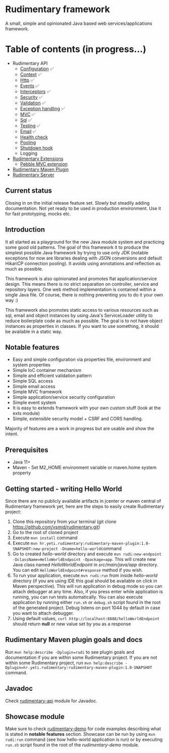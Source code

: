 # Rudimentary framework

A small, simple and opinionated Java based web services/applications framework. 

# Table of contents (in progress...)
* Rudimentary API
  * [Configuration](rudimentary-api/src/main/java/hr/yeti/rudimentary/config/README.md) :white_check_mark:
  * [Context](rudimentary-api/src/main/java/hr/yeti/rudimentary/context/README.md) :white_check_mark:
  * [Http](rudimentary-api/src/main/java/hr/yeti/rudimentary/http/README.md) :white_check_mark:
  * [Events](rudimentary-api/src/main/java/hr/yeti/rudimentary/events/README.md) :white_check_mark:
  * [Interceptors](rudimentary-api/src/main/java/hr/yeti/rudimentary/interceptor/README.md) :white_check_mark:
  * [Security](rudimentary-api/src/main/java/hr/yeti/rudimentary/security/README.md) :white_check_mark:
  * [Validation](rudimentary-api/src/main/java/hr/yeti/rudimentary/validation/README.md) :white_check_mark:
  * [Exception handling](rudimentary-api/src/main/java/hr/yeti/rudimentary/exception/README.md) :white_check_mark:
  * [MVC](rudimentary-api/src/main/java/hr/yeti/rudimentary/mvc/README.md) :white_check_mark:
  * [Sql](rudimentary-api/src/main/java/hr/yeti/rudimentary/sql/README.md) :white_check_mark:
  * [Testing](rudimentary-api/src/main/java/hr/yeti/rudimentary/test/README.md) :white_check_mark:
  * [Email](rudimentary-api/src/main/java/hr/yeti/rudimentary/email/README.md) :white_check_mark:
  * [Health check](rudimentary-api/src/main/java/hr/yeti/rudimentary/health/README.md)
  * [Pooling](rudimentary-api/src/main/java/hr/yeti/rudimentary/pooling/README.md)
  * [Shutdown hook](rudimentary-api/src/main/java/hr/yeti/rudimentary/shutdown/README.md)
  * Logging
* [Rudimentary Extensions](rudimentary-exts/README.md)
  * [Pebble MVC extension](rudimentary-exts/rudimentary-mvc-pebble-ext/README.md)
* [Rudimentary Maven Plugin](rudimentary-maven-plugin/README.md)
* [Rudimentary Server](rudimentary-server/README.md)

## Current status

Closing in on the initial release feature set. Slowly but steadily adding documentation. Not yet ready to be used in production environment. Use it for fast prototyping, mocks etc. 

## Introduction

It all started as a playground for the new Java module system and practicing some good old patterns.
The goal of this framework it to produce the simplest possible Java framework by trying to use only JDK (notable exceptions for now are libraries dealing with JSON conversions and default HikariCP connection pooling). It avoids using annotations and reflection as much as possible.

This framework is also opinionated and promotes flat application/service design. This means there is no strict separation on controller, service and repository layers. One web method implementation is contained within a single Java file. Of course, there is nothing preventing you to do it your own way :)

This framework also promotes static access to various resources such as sql, email and object instances by using Java's ServiceLoader utility to reduce boilerplate code as much as possible. The goal is to not have object instances as properties in classes. If you want to use something, it should be available in a static way.

## Notable features

* Easy and simple configuration via properties file, environment and system properties
* Simple IoC container mechanism
* Simple and efficient validation pattern
* Simple SQL access
* Simple email access
* Simple MVC framework
* Simple application/service security configuration
* Simple event system
* It is easy to extends framework with your own custom stuff (look at the exts module)
* Simple, extensible security model + CSRF and CORS handling.

Majority of features are a work in progress but are usable and show the intent.

## Prerequisites

* Java 11+
* Maven - Set M2_HOME environment variable or maven.home system property

## Getting started - writing Hello World

Since there are no publicly available artifacts in jcenter or maven central of Rudimentary framework yet, here are the steps to easily create Rudimentary project:

1. Clone this repository from your terminal (git clone https://github.com/vsmid/rudimentary.git)
2. Go to the root of cloned project
3. Execute `mvn install` command
4. Execute `mvn hr.yeti.rudimentary:rudimentary-maven-plugin:1.0-SNAPSHOT:new-project -Dname=hello-world`command
5. Go to created *hello-world* directory and execute `mvn rudi:new-endpoint -DclassName=HelloWorldEndpoint -Dpackage=app`. This will create new Java class named *HelloWorldEndpoint* in *src/main/java/app* directory. You can edit `HelloWorldEndpoint#response` method if you wish.
6. To run your application, execute `mvn rudi:run` from inside *hello-world* directory (if you are using IDE this goal should be available on click in Maven perspective). This will run application in debug mode so you can attach debugger at any time. Also, if you press enter while application is running, you can run tests automatically.
You can also execute application by running either `run.sh` or `debug.sh` script found in the root of the generated project. Debug listens on port 1044 by default in case you want to attach debugger.
7. Using default values, `curl http://localhost:8888/helloWorldEndpoint` should return **null** or new value set by you as a response

## Rudimentary Maven plugin goals and docs
Run `mvn help:describe -Dplugin=rudi` to see plugin goals and documentation if you are within some Rudimentary project.
If you are not within some Rudimentary project, run `mvn help:describe -Dplugin=hr.yeti.rudimentary:rudimentary-maven-plugin:1.0-SNAPSHOT` command.

## Javadoc

Check [rudimentary-api](./rudimentary-api) module for Javadoc.

## Showcase module

Make sure to check [rudimentary-demo](./rudimentary-demo/src/main/java/hr/yeti/rudimentary/demo/endpoint) for code examples describing what is stated in **notable features** section.
Showcase can be run by using `mvn rudi:run` command (see how hello-world application is run) or by executing `run.sh` script found in the root of the *rudimentary-demo* module.
